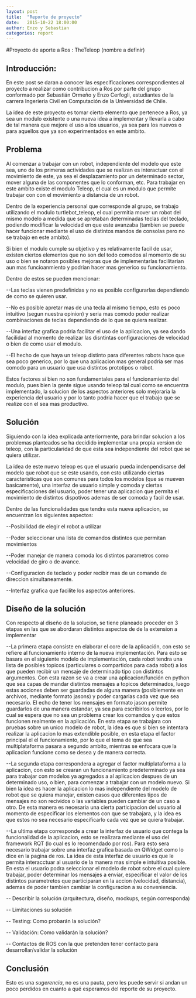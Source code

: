 ```yaml
---
layout: post
title:  "Reporte de proyecto"
date:   2015-10-22 18:00:00
author: Enzo y Sebastian
categories: report
---
```

#Proyecto de aporte a Ros : TheTeleop (nombre a definir) 

## Introducción:

  En este post se daran a conocer las especificaciones correspondientes al proyecto a realizar como contribucion a Ros por parte del grupo conformado por Sebastián Ormeño y Enzo Cerfogli, estudiantes de la carrera Ingerieria Civil en Computación de la Universidad de Chile.

  La idea de este proyecto es tomar cierto elemento que pertenece a Ros, ya sea un modulo existente o una nueva idea a implementar y llevarla a cabo de tal manera que mejore el uso a los usuarios, ya sea para los nuevos o para aquellos que ya son experimentados en este ambito.

## Problema

  Al comenzar a trabajar con un robot, independiente del modelo que este sea, uno de los primeras actividades que se realizan es interactuar con el movimiento de este, ya sea el desplazamiento por un determinado sector, mover alguna de las componentes que lo conforman, etc. Para trabajar en este ambito existe el modulo Teleop, el cual es un modulo que permite trabajar con con el movimiento a distancia de un robot.

  Dentro de la experiencia personal que corresponde al grupo, se trabajo utilizando el modulo turtlebot_teleop, el cual permitia mover un robot del mismo modelo a medida que se apretaban determinadas teclas del teclado, podiendo modificar la velocidad en que este avanzaba (tambien se puede hacer funcionar mediante el uso de distintos mandos de consolas pero no se trabajo en este ambito).

  Si bien el modulo cumple su objetivo y es relativamente facil de usar, existen ciertos elementos que no son del todo comodos al momento de su uso o bien se notaron posibles mejoras que de implementarlas facilitarian aun mas funcioanmiento y podrian hacer mas generico su funcionamiento. 

Dentro de estos se pueden mencionar:

--Las teclas vienen predefinidas y no es posible configurarlas dependiendo de como se quieren usar.

--No es posible apretar mas de una tecla al mismo tiempo, esto es poco intuitivo (segun nuestra opinion) y seria mas comodo poder realizar combinaciones de teclas dependiendo de lo que se quiera realizar.

--Una interfaz grafica podria facilitar el uso de la aplicacion, ya sea dando facilidad al momento de realizar las disntintas configuraciones de velocidad  o bien de como usar el modulo.

--El hecho de que haya un teleop distinto para diferentes robots hace que sea poco generico, por lo que una aplicacion mas general podria ser mas comodo para un usuario que usa distintos prototipos o robot.

  Estos factores si bien no son fundamentales para el funcionamiento del modulo, pues bien la gente sigue usando teleop tal cual como se encuentra implementado, la solucion de los aspectos anteriores solo mejoraria la experiencia del usuario y por lo tanto podria hacer que el trabajo que se realize con el sea mas productivo.

## Solución

  Siguiendo con la idea explicada anteriormente, para brindar solucion a los problemas planteados se ha decidido implementar una propia version de teleop, con la particularidad de que esta sea independiente del robot que se quiera utilizar.

  La idea de este nuevo teleop es que el usuario pueda indenpendisarse del modelo que robot que se este usando, con esto utilizando ciertas caracteristicas que son comunes para todos los modelos (que se mueven basicamente), una interfaz de usuario simple y comoda y ciertas especificaciones del usuario, poder tener una aplicacion que permita el movimiento de distintos dispotivos ademas de ser comoda y facil de usar.

Dentro de las funcionalidades que tendra esta nueva aplicacion, se encuentran los siguientes aspectos:

--Posibilidad de elegir el robot a utilizar

--Poder seleccionar una lista de comandos distintos que permitan movimientos

--Poder manejar de manera comoda los distintos parametros como velocidad de giro o de avance.

--Configuracion de teclado y poder recibir mas de un comando de direccion simultaneamente.

--Interfaz grafica que facilite los aspectos anteriores.

## Diseño de la solución

  Con respecto al diseño de la solucion, se tiene planeado proceder en 3 etapas en las que se abordaran distintos aspectos de de la extension a implementar

--La primera etapa consiste en elaborar el core de la aplicación, con esto se refiere al funcionamiento interno de la nueva implementación. Para esto se basara en el siguiente modelo de implementación, cada robot tendra una lista de posibles topicos (particulares o compartidos para cada robot) a los que pueden recibir un mensaje de determinado tipo con distintos argumentos. Con esta razon se va a crear una aplicacion/función en python que sea capas de mandar distintos mensajes a  topicos determinados, luego estas acciones deben ser guardadas de alguna manera (posiblemente en archivos, mediante formato jasons) y poder cargarlas cada vez que sea necesario. El echo de tener los mensajes en formato jason permite guardarlos de una manera estandar, ya sea para escribirlos o leerlos, por lo cual se espera que no sea un problema crear los comandos y que estos funcionen realmente en la aplicación. En esta etapa se trabajara con pruebas sobre un unico modelo de robot, la idea es que si bien se intentara realizar la aplicacion lo mas extendible posible, en esta etapa el factor principal el el funcionamiento, por lo que el tema de que sea multiplataforma pasara a segundo ambito, mientras se enfocara que la aplicacion funcione como se desea y de manera correcta.

--La segunda etapa correspondera a agregar el factor multiplataforma a la aplicacion, con esto se crearan un funcionamiento predeterminado ya sea para trabajar con modelos ya agregados a al aplicacion despues de un determinado uso, o bien, para comenzar a trabajar con un modelo nuevo. Si bien la idea es hacer la aplicacion lo mas independiente del modelo de robot que se quiera manejar, existen casos que diferentes tipos de mensajes no son recividos o las variables pueden cambiar de un caso a otro. De esta manera es necesaria una cierta participacion del usuario al momento de especificar los elementos con que se trabajara, y la idea es que estos no sea necesario especificarlo cada vez que se quiera trabajar.

--La ultima etapa corresponde a crear la interfaz de usuario que contega la funcionalidad de la aplicacion, esto se realizara mediante el uso del framework RQT (lo cual es lo recomendado por ros). Para esto sera necesario trabajar sobre una  interfaz grafica basada en QWidget como lo dice en la pagina de ros. La idea de esta interfaz de usuario es que le permita interacctuar al usuario de la manera mas simple e intuitiva posible. En esta el usuario podra seleccionar el modelo de robot sobre el cual quiere trabajar, poder determinar los mensajes a enviar, especificar el valor de los distintos parametretos que participaran en la accion (velocidad, distancia), ademas de poder tambien cambiar la configuracion a su conveniencia.



  
-- Describir la solución (arquitectura, diseño, mockups, según corresponda)

-- Limitaciones su solución

-- Testing: Como probarán la solución?

-- Validación: Como validarán la solución?

-- Contactos de ROS con la que pretenden tener contacto para desarrollar/validar la solución

## Conclusión

Esto es una _sugerencia_, no es una pauta, pero les puede servir si andan un poco perdidos en cuanto a qué esperamos del reporte de su proyecto.

